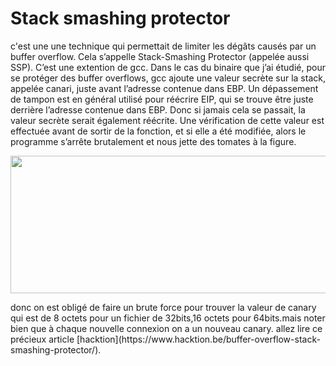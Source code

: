 # Stack smashing protector
c'est une une technique qui permettait de limiter les dégâts causés par un buffer overflow. Cela s’appelle Stack-Smashing Protector (appelée aussi SSP). C’est une extention de gcc. Dans le cas du binaire que j’ai étudié, pour se protéger des buffer overflows, gcc 
ajoute une valeur secrète sur la stack, appelée canari, juste avant l’adresse contenue dans EBP. Un dépassement de tampon est en 
général utilisé pour réécrire EIP, qui se trouve être juste derrière l’adresse contenue dans EBP. Donc si jamais cela se passait, 
la valeur secrète serait également réécrite. Une vérification de cette valeur est effectuée avant de sortir de la fonction, et si
elle a été modifiée, alors le programme s’arrête brutalement et nous jette des tomates à la figure.
<p align="center">
  <img src="https://rajoul.github.io/day_tool/image/canary.png" width="860" height="220">
</p>
donc on est obligé de faire un brute force pour trouver la valeur de canary qui est de 8 octets pour un fichier de 32bits,16 octets 
pour 64bits.mais noter bien que à chaque nouvelle connexion on a un nouveau canary.
allez lire ce précieux article [hacktion](https://www.hacktion.be/buffer-overflow-stack-smashing-protector/).
